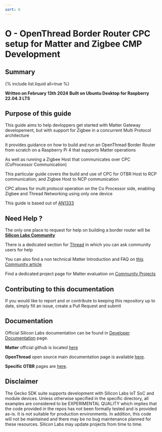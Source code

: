 ```yaml
---
sort: 6
---
```

# O - OpenThread Border Router CPC setup for Matter and Zigbee CMP Development

## Summary

{% include list.liquid all=true %}

**Written on February 13th 2024**
**Built on Ubuntu Desktop for Raspberry 22.04.3 LTS**

## Purpose of this guide

This guide aims to help devloppers get started with Matter Gateway developement, but with support for Zigbee in a concurrent Multi Protocol architecture

It provides guidance on how to build and run an OpenThread Border Router from scratch on a Raspberry Pi 4 that supports Matter operations

As well as running a Zigbee Host that communicates over CPC (CoProcessor Communication) 

This particular guide covers the build and use of CPC for OTBR Host to RCP communication; and Zigbee Host to NCP communication

CPC allows for multi protocol operation on the Co Processor side, enabling Zigbee and Thread Networking using only one device

This guide is based out of [AN1333](https://www.silabs.com/documents/public/application-notes/an1333-concurrent-protocols-with-802-15-4-rcp.pdf)

## Need Help ?

The only one place to request for help on building a border router will be [**Silicon Labs Community**](https://community.silabs.com/)

There is a dedicated section for [Thread](https://community.silabs.com/s/topic/0TO1M000000qHbcWAE/thread?language=en_US) in which you can ask community users for help

You can also find a non technical Matter Introduction and FAQ on [this Community article](https://community.silabs.com/s/question/0D58Y00008AV6hSSAT/what-is-matter-smart-home-standard-answers-to-10-frequently-asked-questions?language=en_US)

Find a dedicated project page for Matter evaluation on [Community Projects](https://community.silabs.com/s/projects?language=en_US)

## Contributing to this documentation

If you would like to report and or contribute to keeping this repository up to date, simply fill an issue, create a Pull Request and submit

## Documentation

Official Silicon Labs documentation can be found in [Developer Documentation](https://docs.silabs.com/openthread/latest/) page.

**Matter** official github is located [here](https://github.com/project-chip/connectedhomeip)

**OpenThread** open source main documentation page is available [here](https://openthread.io/).

**Specific OTBR** pages are [here](https://openthread.io/guides/border-router).

## Disclaimer

The Gecko SDK suite supports development with Silicon Labs IoT SoC and module devices. Unless otherwise specified in the specific directory, all examples are considered to be EXPERIMENTAL QUALITY which implies that the code provided in the repos has not been formally tested and is provided as-is.  It is not suitable for production environments.  In addition, this code will not be maintained and there may be no bug maintenance planned for these resources. Silicon Labs may update projects from time to time.
